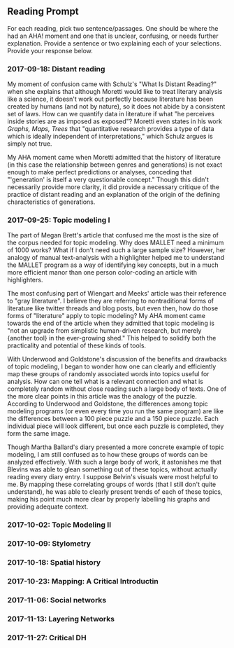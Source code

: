 ## Reading Prompt

For each reading, pick two sentence/passages. One should be where the had an AHA! moment and one that is unclear, confusing, or needs further explanation. Provide a sentence or two explaining each of your selections.  Provide your response below.

 

### 2017-09-18: Distant reading
My moment of confusion came with Schulz's "What Is Distant Reading?" when she explains that although Moretti would like to treat literary analysis like a science, it doesn't work out perfectly because literature has been created by humans (and not by nature), so it does not abide by a consistent set of laws. How can we quantify data in literature if what "he perceives inside stories are as imposed as exposed"? Moretti even states in his work *Graphs, Maps, Trees* that "quantitative research provides a type of data which is ideally independent of interpretations," which Schulz argues is simply not true.

My AHA moment came when Moretti admitted that the history of literature (in this case the relationship between genres and generations) is not exact enough to make perfect predictions or analyses, conceding that "'generation' is itself a very questionable concept." Though this didn't necessarily provide more clarity, it did provide a necessary critique of the practice of distant reading and an explanation of the origin of the defining characteristics of generations.

### 2017-09-25: Topic modeling I
The part of Megan Brett's article that confused me the most is the size of the corpus needed for topic modeling. Why does MALLET need a minimum of 1000 works? What if I don't need such a large sample size?
However, her analogy of manual text-analysis with a highlighter helped me to understand the MALLET program as a way of identifying key concepts, but in a much more efficient manor than one person color-coding an article with highlighters.

The most confusing part of Wiengart and Meeks' article was their reference to "gray literature". I believe they are referring to nontraditional forms of literature like twitter threads and blog posts, but even then, how do those forms of "literature" apply to topic modeling?
My AHA moment came towards the end of the article when they admitted that topic modeling is "not an upgrade from simplistic human-driven research, but merely {another tool} in the ever-growing shed." This helped to solidify both the practicality and potential of these kinds of tools. 

With Underwood and Goldstone's discussion of the benefits and drawbacks of topic modeling, I began to wonder how one can clearly and efficiently map these groups of randomly associated words into topics useful for analysis. How can one tell what is a relevant connection and what is completely random without close reading such a large body of texts.
One of the more clear points in this article was the analogy of the puzzle. According to Underwood and Goldstone, the differences among topic modeling programs (or even every time you run the same program) are like the differences between a 100 piece puzzle and a 150 piece puzzle. Each individual piece will look different, but once each puzzle is completed, they form the same image.

Though Martha Ballard's diary presented a more concrete example of topic modeling, I am still confused as to how these groups of words can be analyzed effectively. With such a large body of work, it astonishes me that Blevins was able to glean something out of these topics, without actually reading every diary entry. 
I suppose Belvin's visuals were most helpful to me. By mapping these correlating groups of words (that I still don't quite understand), he was able to clearly present trends of each of these topics, making his point much more clear by properly labelling his graphs and providing adequate context. 

### 2017-10-02: Topic Modeling II

### 2017-10-09: Stylometry

### 2017-10-18: Spatial history

### 2017-10-23: Mapping: A Critical Introductin

### 2017-11-06: Social networks

### 2017-11-13: Layering Networks

### 2017-11-27: Critical DH
